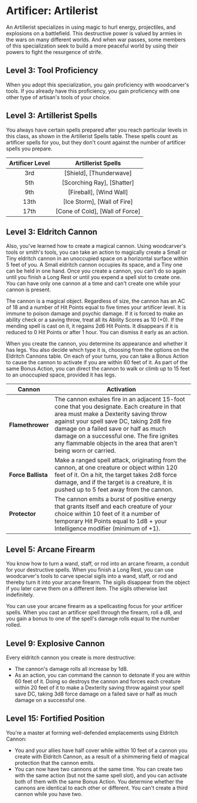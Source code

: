 # Artificer: Artilerist

An Artillerist specializes in using magic to hurl energy, projectiles, and explosions on a battlefield. This destructive power is valued by armies in the wars on many different worlds. And when war passes, some members of this specialization seek to build a more peaceful world by using their powers to fight the resurgence of strife.

## Level 3: Tool Proficiency
When you adopt this specialization, you gain proficiency with woodcarver's tools. If you already have this proficiency, you gain proficiency with one other type of artisan's tools of your choice.

## Level 3: Artillerist Spells

You always have certain spells prepared after you reach particular levels in this class, as shown in the Artillerist Spells table. These spells count as artificer spells for you, but they don't count against the number of artificer spells you prepare.

| Artificer Level | Artillerist Spells |
|:-:|:-:|
| 3rd | [Shield], [Thunderwave] |
| 5th | [Scorching Ray], [Shatter] |
| 9th | [Fireball], [Wind Wall] |
| 13th | [Ice Storm], [Wall of Fire] |
| 17th | [Cone of Cold], [Wall of Force] |

## Level 3: Eldritch Cannon

Also, you've learned how to create a magical cannon. Using woodcarver's tools or smith's tools, you can take an action to magically create a Small or Tiny eldritch cannon in an unoccupied space on a horizontal surface within 5 feet of you. A Small eldritch cannon occupies its space, and a Tiny one can be held in one hand. Once you create a cannon, you can't do so again until you finish a Long Rest or until you expend a spell slot to create one. You can have only one cannon at a time and can't create one while your cannon is present.

The cannon is a magical object. Regardless of size, the cannon has an AC of 18 and a number of Hit Points equal to five times your artificer level. It is immune to poison damage and psychic damage. If it is forced to make an ability check or a saving throw, treat all its Ability Scores as 10 (+0). If the mending spell is cast on it, it regains 2d6 Hit Points. It disappears if it is reduced to 0 Hit Points or after 1 hour. You can dismiss it early as an action.

When you create the cannon, you determine its appearance and whether it has legs. You also decide which type it is, choosing from the options on the Eldritch Cannons table. On each of your turns, you can take a Bonus Action to cause the cannon to activate if you are within 60 feet of it. As part of the same Bonus Action, you can direct the cannon to walk or climb up to 15 feet to an unoccupied space, provided it has legs.

| Cannon | Activation |
|---|---|
| **Flamethrower** | The cannon exhales fire in an adjacent 15-foot cone that you designate. Each creature in that area must make a Dexterity saving throw against your spell save DC, taking 2d8 fire damage on a failed save or half as much damage on a successful one. The fire ignites any flammable objects in the area that aren't being worn or carried. |
| **Force Ballista** | Make a ranged spell attack, originating from the cannon, at one creature or object within 120 feet of it. On a hit, the target takes 2d8 force damage, and if the target is a creature, it is pushed up to 5 feet away from the cannon. |
| **Protector** | The cannon emits a burst of positive energy that grants itself and each creature of your choice within 10 feet of it a number of temporary Hit Points equal to 1d8 + your Intelligence modifier (minimum of +1). |

## Level 5: Arcane Firearm

You know how to turn a wand, staff, or rod into an arcane firearm, a conduit for your destructive spells. When you finish a Long Rest, you can use woodcarver's tools to carve special sigils into a wand, staff, or rod and thereby turn it into your arcane firearm. The sigils disappear from the object if you later carve them on a different item. The sigils otherwise last indefinitely.

You can use your arcane firearm as a spellcasting focus for your artificer spells. When you cast an artificer spell through the firearm, roll a d8, and you gain a bonus to one of the spell's damage rolls equal to the number rolled.

## Level 9: Explosive Cannon

Every eldritch cannon you create is more destructive:

- The cannon's damage rolls all increase by 1d8.
- As an action, you can command the cannon to detonate if you are within 60 feet of it. Doing so destroys the cannon and forces each creature within 20 feet of it to make a Dexterity saving throw against your spell save DC, taking 3d8 force damage on a failed save or half as much damage on a successful one.

## Level 15: Fortified Position

You're a master at forming well-defended emplacements using Eldritch Cannon:

- You and your allies have half cover while within 10 feet of a cannon you create with Eldritch Cannon, as a result of a shimmering field of magical protection that the cannon emits.
- You can now have two cannons at the same time. You can create two with the same action (but not the same spell slot), and you can activate both of them with the same Bonus Action. You determine whether the cannons are identical to each other or different. You can't create a third cannon while you have two.